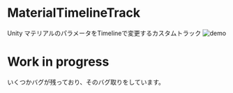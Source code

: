 # MaterialTimelineTrack
Unity マテリアルのパラメータをTimelineで変更するカスタムトラック
![demo](https://raw.github.com/wiki/YA-No706/MaterialTimelineTrack/MaterialTimelineTrack.gif)

# Work in progress  
いくつかバグが残っており、そのバグ取りをしています。

